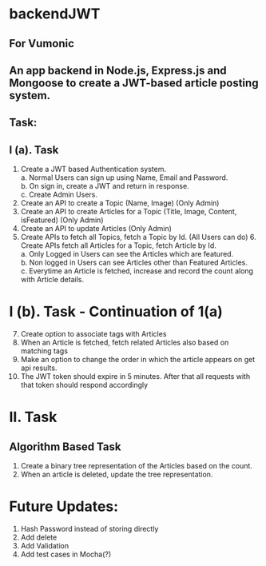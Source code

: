 # backendJWT
## For Vumonic

## An app backend in Node.js, Express.js and Mongoose to create a JWT-based article posting system.

## Task:

## I (a). Task

1. Create a JWT based Authentication system.<br>
  a. Normal Users can sign up using Name, Email and Password. <br>
  b. On sign in, create a JWT and return in response. <br>
  c. Create Admin Users. <br>
2. Create an API to create a Topic (Name, Image) (Only Admin)
3. Create an API to create Articles for a Topic (Title, Image, Content, isFeatured) (Only Admin)
4. Create an API to update Articles (Only Admin)
5. Create APIs to fetch all Topics, fetch a Topic by Id. (All Users can do) 6. Create APIs fetch all Articles for a Topic, fetch Article by Id. <br>
  a. Only Logged in Users can see the Articles which are featured. <br>
  b. Non logged in Users can see Articles other than Featured Articles. <br>
  c. Everytime an Article is fetched, increase and record the count along with Article details. <br>

# I (b). Task - Continuation of 1(a)

7. Create option to associate tags with Articles
8. When an Article is fetched, fetch related Articles also based on matching tags 
9. Make an option to change the order in which the article appears on get api results.
10. The JWT token should expire in 5 minutes. After that all requests with that token should respond accordingly

# II. Task

## Algorithm Based Task

1. Create a binary tree representation of the Articles based on the count. 
2. When an article is deleted, update the tree representation.



# Future Updates:

1. Hash Password instead of storing directly
2. Add delete
3. Add Validation
4. Add test cases in Mocha(?)
